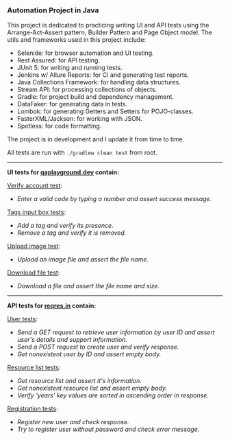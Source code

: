 ### Automation Project in Java

This project is dedicated to practicing writing UI and API tests using the Arrange-Act-Assert pattern, Builder Pattern and Page Object model.
The utils and frameworks used in this project include:

- Selenide: for browser automation and UI testing.
- Rest Assured: for API testing.
- JUnit 5: for writing and running tests.
- Jenkins w/ Allure Reports: for CI and generating test reports.
- Java Collections Framework: for handling data structures.
- Stream API: for processing collections of objects.
- Gradle: for project build and dependency management.
- DataFaker: for generating data in tests.
- Lombok: for generating Getters and Setters for POJO-classes.
- FasterXML/Jackson: for working with JSON.
- Spotless: for code formatting.

The project is in development and I update it from time to time.

All tests are run with ```./gradlew clean test``` from root.

<hr>

**UI tests for [qaplayground.dev](https://qaplayground.dev/) contain:**

[Verify account test](https://github.com/olsenfromhell/Java-Automation-Project/blob/main/src/test/java/dev/qaplayground/VerifyAccountTest.java):
- <i>Enter a valid code by typing a number and assert success message.</i>

[Tags input box tests](https://github.com/olsenfromhell/Java-Automation-Project/blob/main/src/test/java/dev/qaplayground/TagsInputBoxTest.java):
- <i>Add a tag and verify its presence.</i>
- <i>Remove a tag and verify it is removed.</i>

[Upload image test](https://github.com/olsenfromhell/Java-Automation-Project/blob/main/src/test/java/dev/qaplayground/UploadFileTest.java):
- <i>Upload an image file and assert the file name.</i>

[Download file test](https://github.com/olsenfromhell/Java-Automation-Project/blob/main/src/test/java/dev/qaplayground/DownloadFileTest.java):
- <i>Download a file and assert the file name and size.</i>

<hr>

**API tests for [reqres.in](https://reqres.in/) contain:**

[User tests](https://github.com/olsenfromhell/Java-Automation-Project/blob/main/src/test/java/in/reqres/UserApiTests.java):
- <i>Send a GET request to retrieve user information by user ID and assert user's details and support information.</i>
- <i>Send a POST request to create user and verify response.</i>
- <i>Get nonexistent user by ID and assert empty body.</i>


[Resource list tests](https://github.com/olsenfromhell/Java-Automation-Project/blob/main/src/test/java/in/reqres/ResourceApiTests.java):
- <i>Get resource list and assert it's information.</i>
- <i>Get nonexistent resource list and assert empty body.</i>
- <i>Verify 'years' key values are sorted in ascending order in response.</i>

[Registration tests](https://github.com/olsenfromhell/Java-Automation-Project/blob/main/src/test/java/in/reqres/RegisterApiTests.java):
- <i>Register new user and check response.</i>
- <i>Try to register user without password and check error message.</i>

